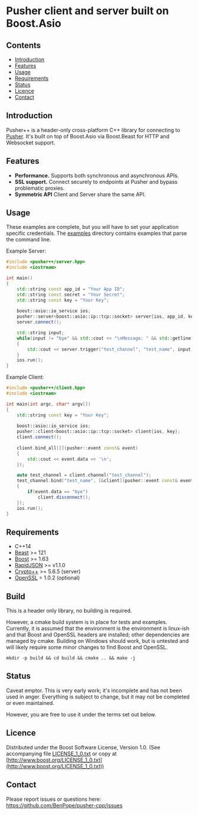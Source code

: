 # Pusher client and server built on Boost.Asio

## Contents

- [Introduction](#introduction)
- [Features](#features)
- [Usage](#usage)
- [Requirements](#requirements)
- [Status](#status)
- [Licence](#licence)
- [Contact](#contact)

## Introduction

Pusher++ is a header-only cross-platform C++ library for connecting to [Pusher](https://pusher.com). It's built on top of Boost.Asio via Boost.Beast for HTTP and Websocket support.

## Features

 * **Performance.** Supports both synchronous and asynchronous APIs.
 * **SSL support.** Connect securely to endpoints at Pusher and bypass problematic proxies.
 * **Symmetric API** Client and Server share the same API.

## Usage

These examples are complete, but you will have to set your application specific credentials. The [examples](pusher++/examples) directory contains examples that parse the command line.

Example Server:

```C++
#include <pusher++/server.hpp>
#include <iostream>

int main()
{
    std::string const app_id = "Your App ID";
    std::string const secret = "Your Secret";
    std::string const key = "Your Key";
    
    boost::asio::io_service ios;
    pusher::server<boost::asio::ip::tcp::socket> server{ios, app_id, key, secret};
    server.connect();

    std::string input;
    while(input != "bye" && std::cout << "\nMessage: " && std::getline(std::cin, input))
    {
        std::cout << server.trigger("test_channel", "test_name", input);
    }
    ios.run();
}
```

Example Client:

```C++
#include <pusher++/client.hpp>
#include <iostream>

int main(int argc, char* argv[])
{
    std::string const key = "Your Key";
    
    boost::asio::io_service ios;
    pusher::client<boost::asio::ip::tcp::socket> client{ios, key};
    client.connect();
    
    client.bind_all([](pusher::event const& event)
    {
        std::cout << event.data << '\n';
    });

    auto test_channel = client.channel("test_channel");
    test_channel.bind("test_name", [&client](pusher::event const& event)
    {
        if(event.data == "bye")
            client.disconnect();
    });
    ios.run();
}

```

## Requirements

 * C++14
 * [Beast](https://boostorg/beast) >= 121
 * [Boost](http://www.boost.org) >= 1.63
 * [RapidJSON](https://github.com/miloyip/rapidjson/) >= v1.1.0
 * [Crypto++](https://github.com/weidai11/cryptopp) >= 5.6.5 (server)
 * [OpenSSL](https://www.openssl.org/) = 1.0.2 (optional)

## Build

This is a header only library, no building is required.

However, a cmake build system is in place for tests and examples.  Currently, it is assumed that the environment is the environment is linux-ish and that Boost and OpenSSL headers are installed; other dependencies are managed by cmake.  Building on Windows should work, but is untested and will likely require some minor changes to find Boost and OpenSSL.

```
mkdir -p build && cd build && cmake .. && make -j
```

## Status

Caveat emptor. This is very early work; it's incomplete and has not been used in anger. Everything is subject to change, but it may not be completed or even maintained.

However, you are free to use it under the terms set out below.

## Licence

Distributed under the Boost Software License, Version 1.0. (See accompanying file [LICENSE_1_0.txt](LICENSE_1_0.txt) or copy at [http://www.boost.org/LICENSE_1_0.txt](http://www.boost.org/LICENSE_1_0.txt))

## Contact

Please report issues or questions here:
https://github.com/BenPope/pusher-cpp/issues
